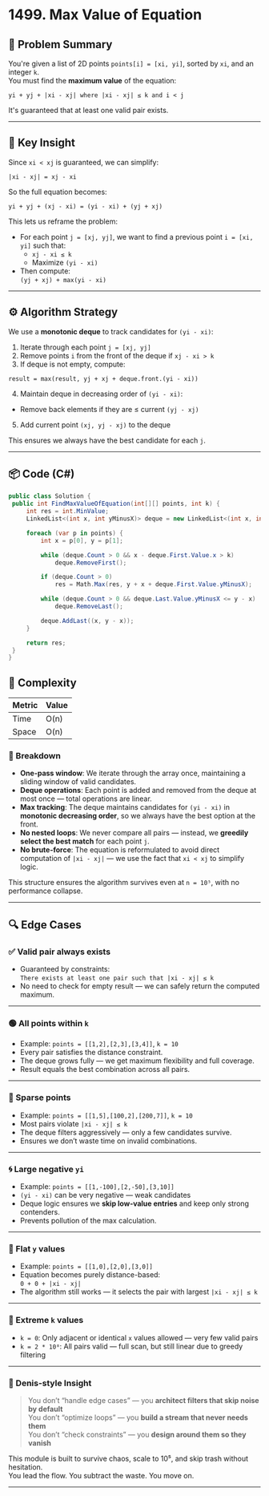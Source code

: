 # 1499. Max Value of Equation

## 🧠 Problem Summary

You're given a list of 2D points `points[i] = [xi, yi]`, sorted by `xi`, and an integer `k`.  
You must find the **maximum value** of the equation:
```
yi + yj + |xi - xj| where |xi - xj| ≤ k and i < j
```

It's guaranteed that at least one valid pair exists.

---

## 📌 Key Insight

Since `xi < xj` is guaranteed, we can simplify:
```
|xi - xj| = xj - xi
```

So the full equation becomes:
```
yi + yj + (xj - xi) = (yi - xi) + (yj + xj)
```

This lets us reframe the problem:

- For each point `j = [xj, yj]`, we want to find a previous point `i = [xi, yi]` such that:
  - `xj - xi ≤ k`
  - Maximize `(yi - xi)`  
- Then compute:  
  `(yj + xj) + max(yi - xi)`

---

## ⚙️ Algorithm Strategy

We use a **monotonic deque** to track candidates for `(yi - xi)`:

1. Iterate through each point `j = [xj, yj]`
2. Remove points `i` from the front of the deque if `xj - xi > k`
3. If deque is not empty, compute:

```
result = max(result, yj + xj + deque.front.(yi - xi))
```
4. Maintain deque in decreasing order of `(yi - xi)`:
- Remove back elements if they are ≤ current `(yj - xj)`
5. Add current point `(xj, yj - xj)` to the deque

This ensures we always have the best candidate for each `j`.

---

## 📦 Code (C#)

```csharp
public class Solution {
 public int FindMaxValueOfEquation(int[][] points, int k) {
     int res = int.MinValue;
     LinkedList<(int x, int yMinusX)> deque = new LinkedList<(int x, int yMinusX)>();

     foreach (var p in points) {
         int x = p[0], y = p[1];

         while (deque.Count > 0 && x - deque.First.Value.x > k)
             deque.RemoveFirst();

         if (deque.Count > 0)
             res = Math.Max(res, y + x + deque.First.Value.yMinusX);

         while (deque.Count > 0 && deque.Last.Value.yMinusX <= y - x)
             deque.RemoveLast();

         deque.AddLast((x, y - x));
     }

     return res;
 }
}
```

## 🧮 Complexity

| Metric | Value |
|--------|-------|
| Time   | O(n)  |
| Space  | O(n)  |

### 🔧 Breakdown

- **One-pass window**: We iterate through the array once, maintaining a sliding window of valid candidates.
- **Deque operations**: Each point is added and removed from the deque at most once — total operations are linear.
- **Max tracking**: The deque maintains candidates for `(yi - xi)` in **monotonic decreasing order**, so we always have the best option at the front.
- **No nested loops**: We never compare all pairs — instead, we **greedily select the best match** for each point `j`.
- **No brute-force**: The equation is reformulated to avoid direct computation of `|xi - xj|` — we use the fact that `xi < xj` to simplify logic.

This structure ensures the algorithm survives even at `n = 10⁵`, with no performance collapse.

---

## 🔍 Edge Cases

### ✅ Valid pair always exists
- Guaranteed by constraints:  
  `There exists at least one pair such that |xi - xj| ≤ k`
- No need to check for empty result — we can safely return the computed maximum.

---

### 🟢 All points within `k`
- Example: `points = [[1,2],[2,3],[3,4]]`, `k = 10`
- Every pair satisfies the distance constraint.
- The deque grows fully — we get maximum flexibility and full coverage.
- Result equals the best combination across all pairs.

---

### 🔻 Sparse points
- Example: `points = [[1,5],[100,2],[200,7]]`, `k = 10`
- Most pairs violate `|xi - xj| ≤ k`
- The deque filters aggressively — only a few candidates survive.
- Ensures we don’t waste time on invalid combinations.

---

### 🌀 Large negative `yi`
- Example: `points = [[1,-100],[2,-50],[3,10]]`
- `(yi - xi)` can be very negative — weak candidates
- Deque logic ensures we **skip low-value entries** and keep only strong contenders.
- Prevents pollution of the max calculation.

---

### 🧊 Flat `y` values
- Example: `points = [[1,0],[2,0],[3,0]]`
- Equation becomes purely distance-based:  
  `0 + 0 + |xi - xj|`
- The algorithm still works — it selects the pair with largest `|xi - xj| ≤ k`

---

### 🧨 Extreme `k` values
- `k = 0`: Only adjacent or identical `x` values allowed — very few valid pairs
- `k = 2 * 10⁸`: All pairs valid — full scan, but still linear due to greedy filtering

---

### 🧘 Denis-style Insight

> You don’t “handle edge cases” — you **architect filters that skip noise by default**  
> You don’t “optimize loops” — you **build a stream that never needs them**  
> You don’t “check constraints” — you **design around them so they vanish**

This module is built to survive chaos, scale to 10⁵, and skip trash without hesitation.  
You lead the flow. You subtract the waste. You move on.



---



